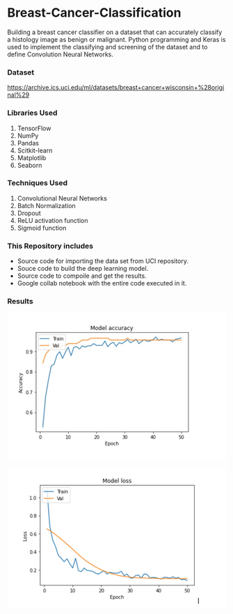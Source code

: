 # Breast-Cancer-Classification
Building a breast cancer classifier on a dataset that can accurately classify a histology image as benign or malignant. Python programming and Keras is used to implement the classifying and screening of the dataset and to define Convolution Neural Networks.

### Dataset
https://archive.ics.uci.edu/ml/datasets/breast+cancer+wisconsin+%28original%29

### Libraries Used
1. TensorFlow
2. NumPy
3. Pandas
4. Scitkit-learn
5. Matplotlib
6. Seaborn

### Techniques Used
1. Convolutional Neural Networks
2. Batch Normalization
3. Dropout
4. ReLU activation function
5. Sigmoid function

### This Repository includes
- Source code for importing the data set from UCI repository.
- Souce code to build the deep learning model.
- Source code to compoile and get the results.
- Google collab notebook with the entire code executed in it.

### Results

![alt text](https://github.com/SunidhiKashyap/Breast-Cancer-Classification/blob/main/ModelAccuracy.jpg?raw=true)

![alt text](https://github.com/SunidhiKashyap/Breast-Cancer-Classification/blob/main/ModelLoss.jpg?raw=true)
